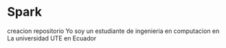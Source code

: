 # Spark
creacion repositorio
Yo soy un estudiante de ingenieria en computacion en La universidad UTE en Ecuador

